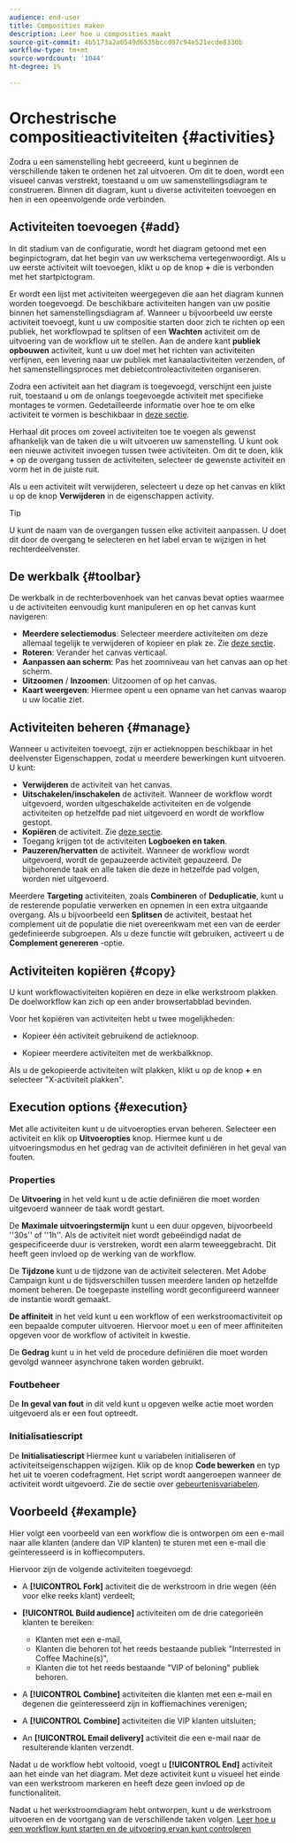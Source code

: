 ```yaml
---
audience: end-user
title: Composities maken
description: Leer hoe u composities maakt
source-git-commit: 4b5173a2a0549d6535bccd07c94e521ecde8330b
workflow-type: tm+mt
source-wordcount: '1044'
ht-degree: 1%

---
```



# Orchestrische compositieactiviteiten {#activities}

Zodra u een samenstelling hebt gecreeerd, kunt u beginnen de verschillende taken te ordenen het zal uitvoeren. Om dit te doen, wordt een visueel canvas verstrekt, toestaand u om uw samenstellingsdiagram te construeren. Binnen dit diagram, kunt u diverse activiteiten toevoegen en hen in een opeenvolgende orde verbinden.

## Activiteiten toevoegen {#add}

In dit stadium van de configuratie, wordt het diagram getoond met een beginpictogram, dat het begin van uw werkschema vertegenwoordigt. Als u uw eerste activiteit wilt toevoegen, klikt u op de knop **+** die is verbonden met het startpictogram.

Er wordt een lijst met activiteiten weergegeven die aan het diagram kunnen worden toegevoegd. De beschikbare activiteiten hangen van uw positie binnen het samenstellingsdiagram af. Wanneer u bijvoorbeeld uw eerste activiteit toevoegt, kunt u uw compositie starten door zich te richten op een publiek, het workflowpad te splitsen of een **Wachten** activiteit om de uitvoering van de workflow uit te stellen. Aan de andere kant **publiek opbouwen** activiteit, kunt u uw doel met het richten van activiteiten verfijnen, een levering naar uw publiek met kanaalactiviteiten verzenden, of het samenstellingsproces met debietcontroleactiviteiten organiseren.

Zodra een activiteit aan het diagram is toegevoegd, verschijnt een juiste ruit, toestaand u om de onlangs toegevoegde activiteit met specifieke montages te vormen. Gedetailleerde informatie over hoe te om elke activiteit te vormen is beschikbaar in [deze sectie](activities/about-activities.md).

Herhaal dit proces om zoveel activiteiten toe te voegen als gewenst afhankelijk van de taken die u wilt uitvoeren uw samenstelling. U kunt ook een nieuwe activiteit invoegen tussen twee activiteiten. Om dit te doen, klik **+** op de overgang tussen de activiteiten, selecteer de gewenste activiteit en vorm het in de juiste ruit.

Als u een activiteit wilt verwijderen, selecteert u deze op het canvas en klikt u op de knop **Verwijderen** in de eigenschappen activity.

>[!TIP]
>
>U kunt de naam van de overgangen tussen elke activiteit aanpassen. U doet dit door de overgang te selecteren en het label ervan te wijzigen in het rechterdeelvenster.

## De werkbalk {#toolbar}

De werkbalk in de rechterbovenhoek van het canvas bevat opties waarmee u de activiteiten eenvoudig kunt manipuleren en op het canvas kunt navigeren:

* **Meerdere selectiemodus**: Selecteer meerdere activiteiten om deze allemaal tegelijk te verwijderen of kopieer en plak ze. Zie [deze sectie](#copy).
* **Roteren**: Verander het canvas verticaal.
* **Aanpassen aan scherm**: Pas het zoomniveau van het canvas aan op het scherm.
* **Uitzoomen** / **Inzoomen**: Uitzoomen of op het canvas.
* **Kaart weergeven**: Hiermee opent u een opname van het canvas waarop u uw locatie ziet.


## Activiteiten beheren {#manage}

Wanneer u activiteiten toevoegt, zijn er actieknoppen beschikbaar in het deelvenster Eigenschappen, zodat u meerdere bewerkingen kunt uitvoeren. U kunt:

* **Verwijderen** de activiteit van het canvas.
* **Uitschakelen/inschakelen** de activiteit. Wanneer de workflow wordt uitgevoerd, worden uitgeschakelde activiteiten en de volgende activiteiten op hetzelfde pad niet uitgevoerd en wordt de workflow gestopt.
* **Kopiëren** de activiteit. Zie [deze sectie](#copy).
* Toegang krijgen tot de activiteiten **Logboeken en taken**.
* **Pauzeren/hervatten** de activiteit. Wanneer de workflow wordt uitgevoerd, wordt de gepauzeerde activiteit gepauzeerd. De bijbehorende taak en alle taken die deze in hetzelfde pad volgen, worden niet uitgevoerd.

Meerdere **Targeting** activiteiten, zoals **Combineren** of **Deduplicatie**, kunt u de resterende populatie verwerken en opnemen in een extra uitgaande overgang. Als u bijvoorbeeld een **Splitsen** de activiteit, bestaat het complement uit de populatie die niet overeenkwam met een van de eerder gedefinieerde subgroepen. Als u deze functie wilt gebruiken, activeert u de **Complement genereren** -optie.

## Activiteiten kopiëren {#copy}

U kunt workflowactiviteiten kopiëren en deze in elke werkstroom plakken. De doelworkflow kan zich op een ander browsertabblad bevinden.

Voor het kopiëren van activiteiten hebt u twee mogelijkheden:

* Kopieer één activiteit gebruikend de actieknoop.

* Kopieer meerdere activiteiten met de werkbalkknop.

Als u de gekopieerde activiteiten wilt plakken, klikt u op de knop **+** en selecteer &quot;X-activiteit plakken&quot;.

## Execution options {#execution}

Met alle activiteiten kunt u de uitvoeropties ervan beheren. Selecteer een activiteit en klik op **Uitvoeropties** knop. Hiermee kunt u de uitvoeringsmodus en het gedrag van de activiteit definiëren in het geval van fouten.

### Properties

De **Uitvoering** in het veld kunt u de actie definiëren die moet worden uitgevoerd wanneer de taak wordt gestart.

De **Maximale uitvoeringstermijn** kunt u een duur opgeven, bijvoorbeeld &#39;&#39;30s&#39;&#39; of &#39;&#39;1h&#39;&#39;. Als de activiteit niet wordt gebeëindigd nadat de gespecificeerde duur is verstreken, wordt een alarm teweeggebracht. Dit heeft geen invloed op de werking van de workflow.

De **Tijdzone** kunt u de tijdzone van de activiteit selecteren. Met Adobe Campaign kunt u de tijdsverschillen tussen meerdere landen op hetzelfde moment beheren. De toegepaste instelling wordt geconfigureerd wanneer de instantie wordt gemaakt.

**De affiniteit** in het veld kunt u een workflow of een werkstroomactiviteit op een bepaalde computer uitvoeren. Hiervoor moet u een of meer affiniteiten opgeven voor de workflow of activiteit in kwestie.

De **Gedrag** kunt u in het veld de procedure definiëren die moet worden gevolgd wanneer asynchrone taken worden gebruikt.

### Foutbeheer

De **In geval van fout** in dit veld kunt u opgeven welke actie moet worden uitgevoerd als er een fout optreedt.

### Initialisatiescript

De **Initialisatiescript** Hiermee kunt u variabelen initialiseren of activiteitseigenschappen wijzigen. Klik op de knop **Code bewerken** en typ het uit te voeren codefragment. Het script wordt aangeroepen wanneer de activiteit wordt uitgevoerd. Zie de sectie over [gebeurtenisvariabelen](../workflows/event-variables.md).

## Voorbeeld {#example}

Hier volgt een voorbeeld van een workflow die is ontworpen om een e-mail naar alle klanten (andere dan VIP klanten) te sturen met een e-mail die geïnteresseerd is in koffiecomputers.

Hiervoor zijn de volgende activiteiten toegevoegd:

* A **[!UICONTROL Fork]** activiteit die de werkstroom in drie wegen (één voor elke reeks klant) verdeelt;
* **[!UICONTROL Build audience]** activiteiten om de drie categorieën klanten te bereiken:

   * Klanten met een e-mail,
   * Klanten die behoren tot het reeds bestaande publiek &quot;Interrested in Coffee Machine(s)&quot;,
   * Klanten die tot het reeds bestaande &quot;VIP of beloning&quot; publiek behoren.

* A **[!UICONTROL Combine]** activiteiten die klanten met een e-mail en degenen die geïnteresseerd zijn in koffiemachines verenigen;
* A **[!UICONTROL Combine]** activiteiten die VIP klanten uitsluiten;
* An **[!UICONTROL Email delivery]** activiteit die een e-mail naar de resulterende klanten verzendt.

Nadat u de workflow hebt voltooid, voegt u **[!UICONTROL End]** activiteit aan het einde van het diagram. Met deze activiteit kunt u visueel het einde van een werkstroom markeren en heeft deze geen invloed op de functionaliteit.

Nadat u het werkstroomdiagram hebt ontworpen, kunt u de werkstroom uitvoeren en de voortgang van de verschillende taken volgen. [Leer hoe u een workflow kunt starten en de uitvoering ervan kunt controleren](start-monitor-workflows.md)
